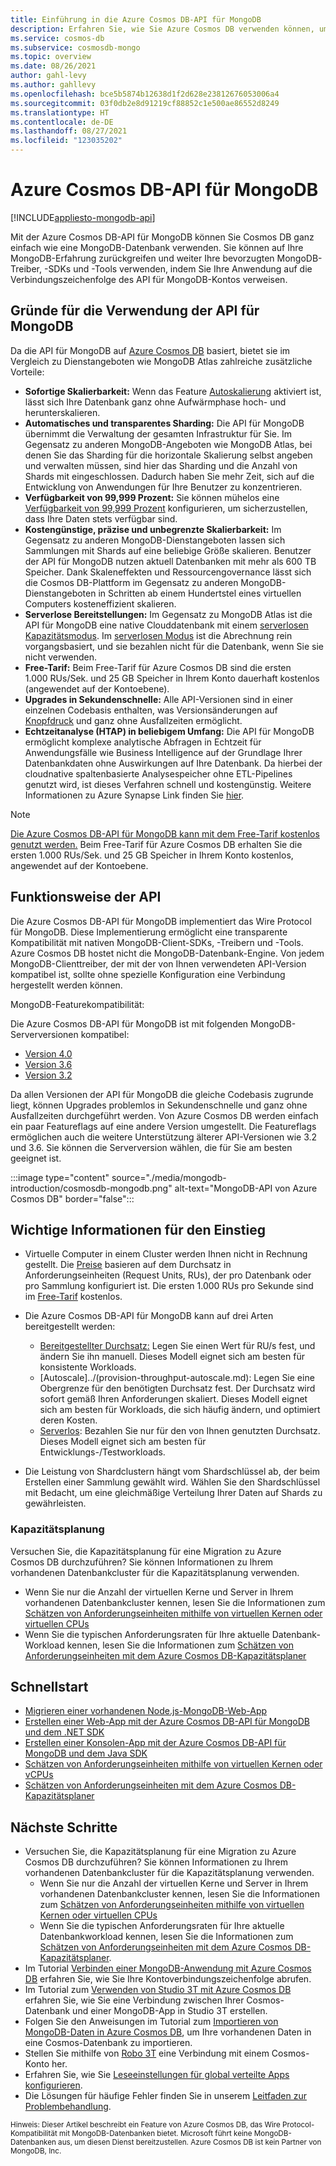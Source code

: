 ```yaml
---
title: Einführung in die Azure Cosmos DB-API für MongoDB
description: Erfahren Sie, wie Sie Azure Cosmos DB verwenden können, um große Datenmengen mithilfe der Azure Cosmos DB-API für MongoDB zu speichern und abzufragen.
ms.service: cosmos-db
ms.subservice: cosmosdb-mongo
ms.topic: overview
ms.date: 08/26/2021
author: gahl-levy
ms.author: gahllevy
ms.openlocfilehash: bce5b5874b12638d1f2d628e23812676053006a4
ms.sourcegitcommit: 03f0db2e8d91219cf88852c1e500ae86552d8249
ms.translationtype: HT
ms.contentlocale: de-DE
ms.lasthandoff: 08/27/2021
ms.locfileid: "123035202"
---
```

# <a name="azure-cosmos-db-api-for-mongodb"></a>Azure Cosmos DB-API für MongoDB
[!INCLUDE[appliesto-mongodb-api](../includes/appliesto-mongodb-api.md)]

Mit der Azure Cosmos DB-API für MongoDB können Sie Cosmos DB ganz einfach wie eine MongoDB-Datenbank verwenden. Sie können auf Ihre MongoDB-Erfahrung zurückgreifen und weiter Ihre bevorzugten MongoDB-Treiber, -SDKs und -Tools verwenden, indem Sie Ihre Anwendung auf die Verbindungszeichenfolge des API für MongoDB-Kontos verweisen.

## <a name="why-choose-the-api-for-mongodb"></a>Gründe für die Verwendung der API für MongoDB

Da die API für MongoDB auf [Azure Cosmos DB](../introduction.md) basiert, bietet sie im Vergleich zu Dienstangeboten wie MongoDB Atlas zahlreiche zusätzliche Vorteile:

* **Sofortige Skalierbarkeit:** Wenn das Feature [Autoskalierung](../provision-throughput-autoscale.md) aktiviert ist, lässt sich Ihre Datenbank ganz ohne Aufwärmphase hoch- und herunterskalieren.
* **Automatisches und transparentes Sharding:** Die API für MongoDB übernimmt die Verwaltung der gesamten Infrastruktur für Sie. Im Gegensatz zu anderen MongoDB-Angeboten wie MongoDB Atlas, bei denen Sie das Sharding für die horizontale Skalierung selbst angeben und verwalten müssen, sind hier das Sharding und die Anzahl von Shards mit eingeschlossen. Dadurch haben Sie mehr Zeit, sich auf die Entwicklung von Anwendungen für Ihre Benutzer zu konzentrieren.
* **Verfügbarkeit von 99,999 Prozent:** Sie können mühelos eine [Verfügbarkeit von 99,999 Prozent](../high-availability.md) konfigurieren, um sicherzustellen, dass Ihre Daten stets verfügbar sind.  
* **Kostengünstige, präzise und unbegrenzte Skalierbarkeit:** Im Gegensatz zu anderen MongoDB-Dienstangeboten lassen sich Sammlungen mit Shards auf eine beliebige Größe skalieren. Benutzer der API für MongoDB nutzen aktuell Datenbanken mit mehr als 600 TB Speicher. Dank Skaleneffekten und Ressourcengovernance lässt sich die Cosmos DB-Plattform im Gegensatz zu anderen MongoDB-Dienstangeboten in Schritten ab einem Hundertstel eines virtuellen Computers kosteneffizient skalieren.
* **Serverlose Bereitstellungen:** Im Gegensatz zu MongoDB Atlas ist die API für MongoDB eine native Clouddatenbank mit einem [serverlosen Kapazitätsmodus](../serverless.md). Im [serverlosen Modus](../serverless.md) ist die Abrechnung rein vorgangsbasiert, und sie bezahlen nicht für die Datenbank, wenn Sie sie nicht verwenden.
* **Free-Tarif:** Beim Free-Tarif für Azure Cosmos DB sind die ersten 1.000 RUs/Sek. und 25 GB Speicher in Ihrem Konto dauerhaft kostenlos (angewendet auf der Kontoebene).
* **Upgrades in Sekundenschnelle:** Alle API-Versionen sind in einer einzelnen Codebasis enthalten, was Versionsänderungen auf [Knopfdruck](upgrade-mongodb-version.md) und ganz ohne Ausfallzeiten ermöglicht.
* **Echtzeitanalyse (HTAP) in beliebigem Umfang:** Die API für MongoDB ermöglicht komplexe analytische Abfragen in Echtzeit für Anwendungsfälle wie Business Intelligence auf der Grundlage Ihrer Datenbankdaten ohne Auswirkungen auf Ihre Datenbank. Da hierbei der cloudnative spaltenbasierte Analysespeicher ohne ETL-Pipelines genutzt wird, ist dieses Verfahren schnell und kostengünstig. Weitere Informationen zu Azure Synapse Link finden Sie [hier](../synapse-link.md).

> [!NOTE]
> [Die Azure Cosmos DB-API für MongoDB kann mit dem Free-Tarif kostenlos genutzt werden.](../free-tier.md) Beim Free-Tarif für Azure Cosmos DB erhalten Sie die ersten 1.000 RUs/Sek. und 25 GB Speicher in Ihrem Konto kostenlos, angewendet auf der Kontoebene.


## <a name="how-the-api-works"></a>Funktionsweise der API

Die Azure Cosmos DB-API für MongoDB implementiert das Wire Protocol für MongoDB. Diese Implementierung ermöglicht eine transparente Kompatibilität mit nativen MongoDB-Client-SDKs, -Treibern und -Tools. Azure Cosmos DB hostet nicht die MongoDB-Datenbank-Engine. Von jedem MongoDB-Clienttreiber, der mit der von Ihnen verwendeten API-Version kompatibel ist, sollte ohne spezielle Konfiguration eine Verbindung hergestellt werden können.

MongoDB-Featurekompatibilität:

Die Azure Cosmos DB-API für MongoDB ist mit folgenden MongoDB-Serverversionen kompatibel:
- [Version 4.0](feature-support-40.md)
- [Version 3.6](feature-support-36.md)
- [Version 3.2](feature-support-32.md)

Da allen Versionen der API für MongoDB die gleiche Codebasis zugrunde liegt, können Upgrades problemlos in Sekundenschnelle und ganz ohne Ausfallzeiten durchgeführt werden. Von Azure Cosmos DB werden einfach ein paar Featureflags auf eine andere Version umgestellt.  Die Featureflags ermöglichen auch die weitere Unterstützung älterer API-Versionen wie 3.2 und 3.6. Sie können die Serverversion wählen, die für Sie am besten geeignet ist.

:::image type="content" source="./media/mongodb-introduction/cosmosdb-mongodb.png" alt-text="MongoDB-API von Azure Cosmos DB" border="false":::

## <a name="what-you-need-to-know-to-get-started"></a>Wichtige Informationen für den Einstieg

* Virtuelle Computer in einem Cluster werden Ihnen nicht in Rechnung gestellt. Die [Preise](../how-pricing-works.md) basieren auf dem Durchsatz in Anforderungseinheiten (Request Units, RUs), der pro Datenbank oder pro Sammlung konfiguriert ist. Die ersten 1.000 RUs pro Sekunde sind im [Free-Tarif](../free-tier.md) kostenlos.

* Die Azure Cosmos DB-API für MongoDB kann auf drei Arten bereitgestellt werden:
     * [Bereitgestellter Durchsatz:](../set-throughput.md) Legen Sie einen Wert für RU/s fest, und ändern Sie ihn manuell. Dieses Modell eignet sich am besten für konsistente Workloads.
     * [Autoscale]../(provision-throughput-autoscale.md): Legen Sie eine Obergrenze für den benötigten Durchsatz fest. Der Durchsatz wird sofort gemäß Ihren Anforderungen skaliert. Dieses Modell eignet sich am besten für Workloads, die sich häufig ändern, und optimiert deren Kosten.
     * [Serverlos](../serverless.md): Bezahlen Sie nur für den von Ihnen genutzten Durchsatz. Dieses Modell eignet sich am besten für Entwicklungs-/Testworkloads. 

* Die Leistung von Shardclustern hängt vom Shardschlüssel ab, der beim Erstellen einer Sammlung gewählt wird. Wählen Sie den Shardschlüssel mit Bedacht, um eine gleichmäßige Verteilung Ihrer Daten auf Shards zu gewährleisten.

### <a name="capacity-planning"></a>Kapazitätsplanung

Versuchen Sie, die Kapazitätsplanung für eine Migration zu Azure Cosmos DB durchzuführen? Sie können Informationen zu Ihrem vorhandenen Datenbankcluster für die Kapazitätsplanung verwenden.
* Wenn Sie nur die Anzahl der virtuellen Kerne und Server in Ihrem vorhandenen Datenbankcluster kennen, lesen Sie die Informationen zum [Schätzen von Anforderungseinheiten mithilfe von virtuellen Kernen oder virtuellen CPUs](../convert-vcore-to-request-unit.md) 
* Wenn Sie die typischen Anforderungsraten für Ihre aktuelle Datenbank-Workload kennen, lesen Sie die Informationen zum [Schätzen von Anforderungseinheiten mit dem Azure Cosmos DB-Kapazitätsplaner](../estimate-ru-with-capacity-planner.md)

## <a name="quickstart"></a>Schnellstart

* [Migrieren einer vorhandenen Node.js-MongoDB-Web-App](create-mongodb-nodejs.md)
* [Erstellen einer Web-App mit der Azure Cosmos DB-API für MongoDB und dem .NET SDK](create-mongodb-dotnet.md)
* [Erstellen einer Konsolen-App mit der Azure Cosmos DB-API für MongoDB und dem Java SDK](create-mongodb-java.md)
* [Schätzen von Anforderungseinheiten mithilfe von virtuellen Kernen oder vCPUs](../convert-vcore-to-request-unit.md) 
* [Schätzen von Anforderungseinheiten mit dem Azure Cosmos DB-Kapazitätsplaner](../estimate-ru-with-capacity-planner.md)

## <a name="next-steps"></a>Nächste Schritte

* Versuchen Sie, die Kapazitätsplanung für eine Migration zu Azure Cosmos DB durchzuführen? Sie können Informationen zu Ihrem vorhandenen Datenbankcluster für die Kapazitätsplanung verwenden.
    * Wenn Sie nur die Anzahl der virtuellen Kerne und Server in Ihrem vorhandenen Datenbankcluster kennen, lesen Sie die Informationen zum [Schätzen von Anforderungseinheiten mithilfe von virtuellen Kernen oder virtuellen CPUs](../convert-vcore-to-request-unit.md) 
    * Wenn Sie die typischen Anforderungsraten für Ihre aktuelle Datenbankworkload kennen, lesen Sie die Informationen zum [Schätzen von Anforderungseinheiten mit dem Azure Cosmos DB-Kapazitätsplaner](estimate-ru-capacity-planner.md).
* Im Tutorial [Verbinden einer MongoDB-Anwendung mit Azure Cosmos DB](connect-mongodb-account.md) erfahren Sie, wie Sie Ihre Kontoverbindungszeichenfolge abrufen.
* Im Tutorial zum [Verwenden von Studio 3T mit Azure Cosmos DB](connect-using-mongochef.md) erfahren Sie, wie Sie eine Verbindung zwischen Ihrer Cosmos-Datenbank und einer MongoDB-App in Studio 3T erstellen.
* Folgen Sie den Anweisungen im Tutorial zum [Importieren von MongoDB-Daten in Azure Cosmos DB](../../dms/tutorial-mongodb-cosmos-db.md?toc=%2fazure%2fcosmos-db%2ftoc.json%253ftoc%253d%2fazure%2fcosmos-db%2ftoc.json), um Ihre vorhandenen Daten in eine Cosmos-Datenbank zu importieren.
* Stellen Sie mithilfe von [Robo 3T](connect-using-robomongo.md) eine Verbindung mit einem Cosmos-Konto her.
* Erfahren Sie, wie Sie [Leseeinstellungen für global verteilte Apps konfigurieren](tutorial-global-distribution-mongodb.md).
* Die Lösungen für häufige Fehler finden Sie in unserem [Leitfaden zur Problembehandlung](error-codes-solutions.md).


<sup>Hinweis: Dieser Artikel beschreibt ein Feature von Azure Cosmos DB, das Wire Protocol-Kompatibilität mit MongoDB-Datenbanken bietet. Microsoft führt keine MongoDB-Datenbanken aus, um diesen Dienst bereitzustellen. Azure Cosmos DB ist kein Partner von MongoDB, Inc.</sup>